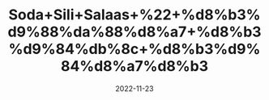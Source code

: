 ---
title: 'Soda+Sili+Salaas+%22+%d8%b3%d9%88%da%88%d8%a7+%d8%b3%d9%84%db%8c+%d8%b3%d9%84%d8%a7%d8%b3'
date: '2022-11-23' 
metatag: '' 
inventory: '0' 
draft: false 
# meta description 
shortDescripton: ''
description: 'Chemical+Extracts+%da%a9%d9%85%db%8c%da%a9%d9%84+%d8%b3%d8%aa'
longdescription: ''
tags: ''
brand: ''
subCategory: ''
unit: '10 gm-Pk'
sellCount: '0'
featured: True
# product Price
price: '30.0'
# Product Short Description
shortDescription: ''
productID: '2BD80E47-374A-ED11-996A-005056B3A416'
type: 'products'
category: 'Chemical+Extracts+%da%a9%d9%85%db%8c%da%a9%d9%84+%d8%b3%d8%aa' 
thumnailproduct: 'https://eraconnect.blob.core.windows.net/product-images/aminsaddiquidawakhana/72b6b208-632f-4c89-ac49-d9f1f4f8bc1d.webp' 
images:
  - image: 'https://eraconnect.blob.core.windows.net/product-images/aminsaddiquidawakhana/72b6b208-632f-4c89-ac49-d9f1f4f8bc1d.webp'  
Variants:
---